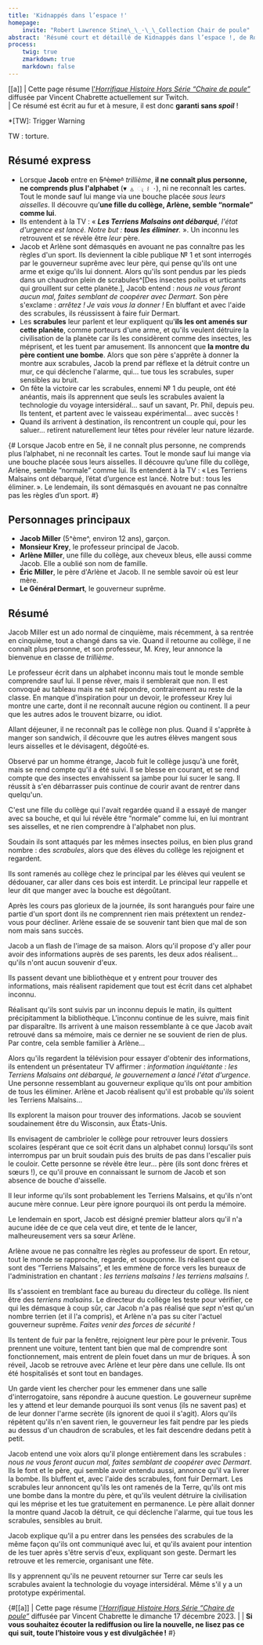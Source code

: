 ```yaml
---
title: 'Kidnappés dans l’espace !'
homepage:
    invite: "Robert Lawrence Stine\_\_·\_\_Collection Chair de poule"
abstract: 'Résumé court et détaillé de Kidnappés dans l’espace !, de Robert Lawrence Stine dans la collection Chair de Poule !'
process:
    twig: true
    zmarkdown: true
    markdown: false
---
```


[[a]]
| Cette page résume [l'_Horrifique Histoire Hors Série “Chaire de poule”_](https://www.twitch.tv/vchabrette) diffusée par Vincent Chabrette actuellement sur Twitch.  
| Ce résumé est écrit au fur et à mesure, il est donc **garanti sans _spoil_** !

*[TW]: Trigger Warning

TW : torture.

## Résumé express

- Lorsque **Jacob** entre en ~~5^ème^~~ _trillième_, **il ne connaît plus personne, ne comprends plus l'alphabet** (`▼ ◬ ැ ⌇ ·`), ni ne reconnaît les cartes. Tout le monde sauf lui mange via une bouche placée _sous leurs aisselles_. Il découvre qu’**une fille du collège, Arlène, semble “normale” comme lui**.
- Ils entendent à la TV : « _**Les Terriens Malsains ont débarqué**, l'état d'urgence est lancé. Notre but : **tous les éliminer**._ ». Un inconnu les retrouvent et se révèle être _leur_ père.
- Jacob et Arlène sont démasqués en avouant ne pas connaître pas les règles d'un sport. Ils deviennent la cible publique № 1 et sont interrogés par le gouverneur suprême avec leur père, qui pense qu'ils ont une arme et exige qu'ils lui donnent. Alors qu'ils sont pendus par les pieds dans un chaudron plein de scrabules^[Des insectes poilus et urticants qui grouillent sur cette planète.], Jacob entend : _nous ne vous feront aucun mal, faites semblant de coopérer avec Dermart_. Son père s'exclame : _arrêtez ! Je vais vous la donner !_ En bluffant et avec l'aide des scrabules, ils réussissent à faire fuir Dermart.
- Les **scrabules** leur parlent et leur expliquent qu'**ils les ont amenés sur cette planète**, comme porteurs d'une arme, et qu'ils veulent détruire la civilisation de la planète car ils les considèrent comme des insectes, les méprisent, et les tuent par amusement. Ils annoncent que **la montre du père contient une bombe**. Alors que son père s'apprête à donner la montre aux scrabules, Jacob la prend par réflexe et la détruit contre un mur, ce qui déclenche l'alarme, qui… tue tous les scrabules, super sensibles au bruit.
- On fête la victoire car les scrabules, ennemi № 1 du peuple, ont été anéantis, mais ils apprennent que seuls les scrabules avaient la technologie du voyage intersidéral… sauf un savant, Pr. Phil, depuis peu. Ils tentent, et partent avec le vaisseau expérimental… avec succès !
- Quand ils arrivent à destination, ils rencontrent un couple qui, pour les saluer… retirent naturellement leur têtes pour révéler leur nature lézarde.

{# 
Lorsque Jacob entre en 5è, il ne connaît plus personne, ne comprends plus l’alphabet, ni ne reconnaît les cartes. Tout le monde sauf lui mange via une bouche placée sous leurs aisselles. Il découvre qu’une fille du collège, Arlène, semble “normale” comme lui. Ils entendent à la TV : « Les Terriens Malsains ont débarqué, l’état d’urgence est lancé. Notre but : tous les éliminer. ». Le lendemain, ils sont démasqués en avouant ne pas connaître pas les règles d’un sport.
#}


## Personnages principaux

- **Jacob Miller** (5^ème^, environ 12 ans), garçon.
- **Monsieur Krey**, le professeur principal de Jacob.
- **Arlène Miller**, une fille du collège, aux cheveux bleus, elle aussi comme Jacob. Elle a oublié son nom de famille.
- **Éric Miller**, le père d'Arlène et Jacob. Il ne semble savoir où est leur mère.
- **Le Général Dermart**, le gouverneur suprême.


## Résumé

Jacob Miller est un ado normal de cinquième, mais récemment, à sa rentrée en cinquième, tout a changé dans sa vie. Quand il retourne au collège, il ne connaît plus personne, et son professeur, M. Krey, leur annonce la bienvenue en classe de _trillième_.

Le professeur écrit dans un alphabet inconnu mais tout le monde semble comprendre sauf lui. Il pense rêver, mais il semblerait que non. Il est convoqué au tableau mais ne sait répondre, contrairement au reste de la classe. En manque d'inspiration pour un devoir, le professeur Krey lui montre une carte, dont il ne reconnaît aucune région ou continent. Il a peur que les autres ados le trouvent bizarre, ou idiot.

Allant déjeuner, il ne reconnaît pas le collège non plus. Quand il s'apprête à manger son sandwich, il découvre que les autres élèves mangent sous leurs aisselles et le dévisagent, dégoûté·es.

Observé par un homme étrange, Jacob fuit le collège jusqu'à une forêt, mais se rend compte qu'il a été suivi. Il se blesse en courant, et se rend compte que des insectes envahissent sa jambe pour lui sucer le sang. Il réussit à s'en débarrasser puis continue de courir avant de rentrer dans quelqu'un.

C'est une fille du collège qui l'avait regardée quand il a essayé de manger avec sa bouche, et qui lui révèle être “normale” comme lui, en lui montrant ses aisselles, et ne rien comprendre à l'alphabet non plus.

Soudain ils sont attaqués par les mêmes insectes poilus, en bien plus grand nombre : des _scrabules_, alors que des élèves du collège les rejoignent et regardent.

Ils sont ramenés au collège chez le principal par les élèves qui veulent se dédouaner, car aller dans ces bois est interdit. Le principal leur rappelle et leur dit que manger avec la bouche est dégoûtant.

Après les cours pas glorieux de la journée, ils sont harangués pour faire une partie d'un sport dont ils ne comprennent rien mais prétextent un rendez-vous pour décliner. Arlène essaie de se souvenir tant bien que mal de son nom mais sans succès.

Jacob a un flash de l'image de sa maison. Alors qu'il propose d'y aller pour avoir des informations auprès de ses parents, les deux ados réalisent… qu'ils n'ont aucun souvenir d'eux.

Ils passent devant une bibliothèque et y entrent pour trouver des informations, mais réalisent rapidement que tout est écrit dans cet alphabet inconnu.

Réalisant qu'ils sont suivis par un inconnu depuis le matin, ils quittent précipitamment la bibliothèque. L'inconnu continue de les suivre, mais finit par disparaître. Ils arrivent à une maison ressemblante à ce que Jacob avait retrouvé dans sa mémoire, mais ce dernier ne se souvient de rien de plus. Par contre, cela semble familier à Arlène…

Alors qu'ils regardent la télévision pour essayer d'obtenir des informations, ils entendent un présentateur TV affirmer : _information inquiétante : les Terriens Malsains ont débarqué, le gouvernement a lancé l'état d'urgence_. Une personne ressemblant au gouverneur explique qu'ils ont pour ambition de tous les éliminer. Arlène et Jacob réalisent qu'il est probable qu'_ils_ soient les Terriens Malsains…

Ils explorent la maison pour trouver des informations. Jacob se souvient soudainement être du Wisconsin, aux États-Unis.

Ils envisagent de cambrioler le collège pour retrouver leurs dossiers scolaires (espérant que ce soit écrit dans un alphabet connu) lorsqu'ils sont interrompus par un bruit soudain puis des bruits de pas dans l'escalier puis le couloir. Cette personne se révèle être leur… père (ils sont donc frères et sœurs !), ce qu'il prouve en connaissant le surnom de Jacob et son absence de bouche d'aisselle.

Il leur informe qu'ils sont probablement les Terriens Malsains, et qu'ils n'ont aucune mère connue. Leur père ignore pourquoi ils ont perdu la mémoire.

Le lendemain en sport, Jacob est désigné premier blatteur alors qu'il n'a aucune idée de ce que cela veut dire, et tente de le lancer, malheureusement vers sa sœur Arlène.

Arlène avoue ne pas connaître les règles au professeur de sport. En retour, tout le monde se rapproche, regarde, et soupçonne. Ils réalisent que ce sont des “Terriens Malsains”, et les emmène de force vers les bureaux de l'administration en chantant : _les terriens malsains ! les terriens malsains !_.

Ils s'assoient en tremblant face au bureau du directeur du collège. Ils nient être des _terriens malsains_. Le directeur du collège les teste pour vérifier, ce qui les démasque à coup sûr, car Jacob n'a pas réalisé que _sept_ n'est qu'un nombre terrien (et il l'a compris), et Arlène n'a pas su citer l'actuel gouverneur suprême. _Faites venir des forces de sécurité !_

Ils tentent de fuir par la fenêtre, rejoignent leur père pour le prévenir. Tous prennent une voiture, tentent tant bien que mal de comprendre sont fonctionnement, mais entrent de plein fouet dans un mur de briques. À son réveil, Jacob se retrouve avec Arlène et leur père dans une cellule. Ils ont été hospitalisés et sont tout en bandages.

Un garde vient les chercher pour les emmener dans une salle d'interrogatoire, sans répondre à aucune question. Le gouverneur suprême les y attend et leur demande pourquoi ils sont venus (ils ne savent pas) et de leur donner l'arme secrète (ils ignorent de quoi il s'agit). Alors qu'ils répètent qu'ils n'en savent rien, le gouverneur les fait pendre par les pieds au dessus d'un chaudron de scrabules, et les fait descendre dedans petit à petit.

Jacob entend une voix alors qu'il plonge entièrement dans les scrabules : _nous ne vous feront aucun mal, faites semblant de coopérer avec Dermart_. Ils le font et le père, qui semble avoir entendu aussi, annonce qu'il va livrer la bombe. Ils bluffent et, avec l'aide des scrabules, font fuir Dermart. Les scrabules leur annoncent qu'ils les ont ramenés de la Terre, qu'ils ont mis une bombe dans la montre du père, et qu'ils veulent détruire la civilisation qui les méprise et les tue gratuitement en permanence. Le père allait donner la montre quand Jacob la détruit, ce qui déclenche l'alarme, qui tue tous les scrabules, sensibles au bruit.

Jacob explique qu'il a pu entrer dans les pensées des scrabules de la même façon qu'ils ont communiqué avec lui, et qu'ils avaient pour intention de les tuer après s'être servis d'eux, expliquant son geste. Dermart les retrouve et les remercie, organisant une fête.

Ils y apprennent qu'ils ne peuvent retourner sur Terre car seuls les scrabules avaient la technologie du voyage intersidéral. Même s'il y a un prototype expérimental.

{#[[a]]
| Cette page résume [l'_Horrifique Histoire Hors Série “Chaire de poule”_](https://www.twitch.tv/videos/2000708744?t=01h32m15s) diffusée par Vincent Chabrette le dimanche 17 décembre 2023.
|
| **Si vous souhaitez écouter la rediffusion ou lire la nouvelle, ne lisez pas ce qui suit, toute l’histoire vous y est divulgâchée !**
#}
